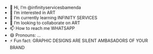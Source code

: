 - 👋 Hi, I’m @infinityservicesbamenda
- 👀 I’m interested in ART
- 🌱 I’m currently learning INFINITY SERVICES
- 💞️ I’m looking to collaborate on ART
- 📫 How to reach me WHATSAPP
- 😄 Pronouns: ...
- ⚡ Fun fact: GRAPHIC DESIGNS ARE SILENT AMBASADORS OF YOUR BRAND

<!---
infinityservicesbamenda/infinityservicesbamenda is a ✨ special ✨ repository because its `README.md` (this file) appears on your GitHub profile.
You can click the Preview link to take a look at your changes.
--->
